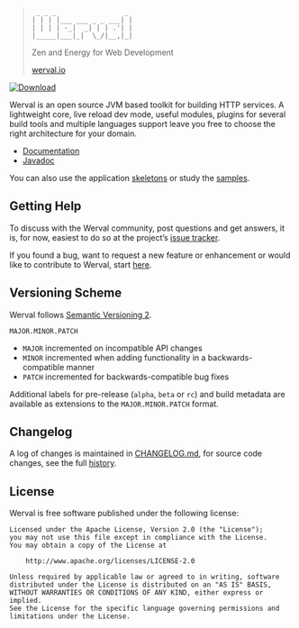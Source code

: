 > ```
>  _ _ _                 _
> | | | |___ ___ _ _ ___| |
> | | | | -_|  _| | | .'| |
> |_____|___|_|  \_/|__,|_|
> ```
> Zen and Energy for Web Development
>
> [werval.io](http://werval.io/)

[ ![Download](https://api.bintray.com/packages/eskatos/werval/werval/images/download.svg) ](https://bintray.com/eskatos/werval/werval/_latestVersion)

Werval is an open source JVM based toolkit for building HTTP services. A lightweight core, live reload dev mode, useful modules, plugins for several build tools and multiple languages support leave you free to choose the right architecture for your domain.

* [Documentation](http://werval.io/doc/current/)
* [Javadoc](http://werval.io/doc/current/api/)

You can also use the application [skeletons](http://werval.io/resources/skeletons.html) or study the [samples](http://werval.io/resources/samples.html).


## Getting Help

To discuss with the Werval community, post questions and get answers, it is, for now, easiest to do so at the project’s [issue tracker](https://github.com/werval/werval/issues).

If you found a bug, want to request a new feature or enhancement or would like to contribute to Werval, start [here](http://werval.io/community.html).


## Versioning Scheme

Werval follows [Semantic Versioning 2](http://semver.org/).

`MAJOR.MINOR.PATCH`

- `MAJOR` incremented on incompatible API changes
- `MINOR` incremented when adding functionality in a backwards-compatible manner
- `PATCH` incremented for backwards-compatible bug fixes

Additional labels for pre-release (`alpha`, `beta` or `rc`) and build metadata are available as extensions to the `MAJOR.MINOR.PATCH` format.


## Changelog

A log of changes is maintained in [CHANGELOG.md](CHANGELOG.md), for source code changes, see the full [history](https://github.com/werval/werval).


## License

Werval is free software published under the following license:

    Licensed under the Apache License, Version 2.0 (the "License");
    you may not use this file except in compliance with the License.
    You may obtain a copy of the License at

        http://www.apache.org/licenses/LICENSE-2.0

    Unless required by applicable law or agreed to in writing, software
    distributed under the License is distributed on an "AS IS" BASIS,
    WITHOUT WARRANTIES OR CONDITIONS OF ANY KIND, either express or implied.
    See the License for the specific language governing permissions and
    limitations under the License.
